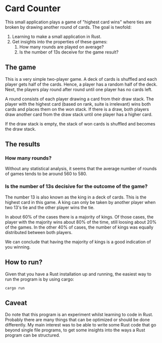 # Card Counter

This small application plays a game of "highest card wins" where ties are broken by drawing another round of cards.
The goal is twofold:

1. Learning to make a small application in Rust.
2. Get insights into the properties of these games:
    1. How many rounds are played on average?
    2. Is the number of 13s deceive for the game result?

## The game

This is a very simple two-player game.
A deck of cards is shuffled and each player gets half of the cards.
Hence, a player has a random half of the deck.
Next, the players play round after round until one player has no cards left.

A round consists of each player drawing a card from their draw stack.
The player with the highest card (based on rank, suite is irrelevant) wins both cards and places them on the won stack.
If there is a draw, both players draw another card from the draw stack until one player has a higher card.

If the draw stack is empty, the stack of won cards is shuffled and becomes the draw stack.

## The results

### How many rounds?

Without any statistical analysis, it seems that the average number of rounds of games tends to be around
560 to 580.

### Is the number of 13s decisive for the outcome of the game?

The number 13 is also known as the king in a deck of cards.
This is the highest card in this game.
A king can only be taken by another player when two 13's tie and the other player wins the tie.

In about 60% of the cases there is a majority of kings.
Of those cases, the player with the majority wins about 80% of the time, still loosing about 20% of the games.
In the other 40% of cases, the number of kings was equally distributed between both players.

We can conclude that having the majority of kings is a good indication of you winning.

## How to run?

Given that you have a Rust installation up and running, the easiest way to run the program is by using cargo:

```
cargo run
```

## Caveat

Do note that this program is an experiment whilst learning to code in Rust.
Probably there are many things that can be optimized or should be done differently.
My main interest was to be able to write some Rust code that go beyond single file programs, to get some insights
into the ways a Rust program can be structured. 
